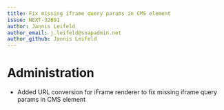 ```yaml
---
title: Fix missing iframe query params in CMS element
issue: NEXT-32091
author: Jannis Leifeld
author_email: j.leifeld@snapadmin.net
author_github: Jannis Leifeld
---
```

# Administration
* Added URL conversion for iFrame renderer to fix missing iframe query params in CMS element

